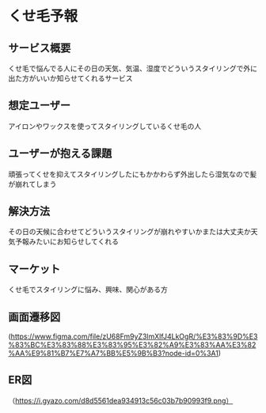 # くせ毛予報

## サービス概要
くせ毛で悩んでる人にその日の天気、気温、湿度でどういうスタイリングで外に出た方がいいか知らせてくれるサービス

## 想定ユーザー
アイロンやワックスを使ってスタイリングしているくせ毛の人

## ユーザーが抱える課題
頑張ってくせを抑えてスタイリングしたにもかかわらず外出したら湿気なので髪が崩れてしまう

## 解決方法
その日の天候に合わせてどういうスタイリングが崩れやすいかまたは大丈夫か天気予報みたいにお知らせしてくれる

## マーケット
くせ毛でスタイリングに悩み、興味、関心がある方

## 画面遷移図
(https://www.figma.com/file/zU68Fm9yZ3lmXlfJ4LkOgR/%E3%83%9D%E3%83%BC%E3%83%88%E3%83%95%E3%82%A9%E3%83%AA%E3%82%AA%E9%81%B7%E7%A7%BB%E5%9B%B3?node-id=0%3A1)

## ER図
（https://i.gyazo.com/d8d5561dea934913c56c03b7b90993f9.png）

